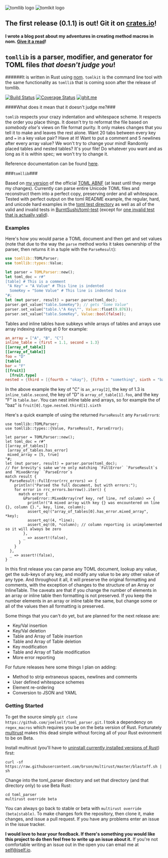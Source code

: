 ![tomllib logo](https://dislocal.com/wp-content/uploads/2016/01/tomllib_logo1.svg)          ![tomlkit logo](https://dislocal.com/wp-content/uploads/2016/01/tomlkit_logo1.svg)
## The first release (0.1.1) is out! Git it on [crates.io](https://crates.io/crates/tomllib)!
#### I wrote a blog post about my adventures in creating method macros in __nom__. [Give it a read](https://wp.me/p7ikGY-3g)!
## `tomllib` is a parser, modifier, and generator for TOML files ***that doesn't judge you***! 

######It is written in Rust using [nom](https://github.com/Geal/nom). `tomlkit` is the command line tool with the same functionality as `tomllib` that is coming soon after the release of tomllib.

[![Build Status](https://travis-ci.org/joelself/tomllib.svg?branch=master)](https://travis-ci.org/joelself/toml_parser)  [![Coverage Status](https://coveralls.io/repos/github/joelself/tomllib/badge.svg?branch=master)](https://coveralls.io/github/joelself/tomllib?branch=master)  [![ghit.me](https://ghit.me/badge.svg?repo=joelself/tomllib)](https://ghit.me/repo/joelself/tomllib)

####What does it mean that it doesn't judge me?###

`tomlib` respects your crazy indentation and whitespace scheme. It respects the order you place things. It doesn't try to reformat the file based on *somebody else's* views on file format purity. It only makes changes that you tell it to make and leaves the rest alone. Want 20 tabs between every key and `=` in a key value pair? Have at it! Want to put a comment and 5 newlines after every array value? We won't try to change your mind! Randomly placed tables and nested tables? It's your file! Do whatever you want and as long as it is within spec; we won't try to change it.

Reference documentation can be found [here](https://github.com/joelself/tomllib).

###`tomllib`###

Based on [my version](https://github.com/joelself/toml/blob/abnf/toml.abnf) of the official [TOML ABNF](https://github.com/toml-lang/toml/blob/abnf/toml.abnf#L54) (at least until they merge my changes). Currently can parse entire Unicode TOML files and reconstruct them into a perfect copy, preserving order and all whitespace. Tested with perfect output on the toml README example, the regular, hard, and unicode hard examples in the [toml test directory](https://github.com/toml-lang/toml/tree/master/tests) as well as all of the valid and invalid tests in [BurntSushi/toml-test](https://github.com/BurntSushi/toml-test/tree/master/tests ) (except for [one invalid test that is actually valid](https://github.com/BurntSushi/toml-test/issues/35)).

### Examples

Here's how you would parse a TOML document and then get and set values (note that due to the way the `parse` method works it takes ownership of the parser, then returns it in a tuple with the `ParseResult`):
```rust
use tomllib::TOMLParser;
use tomllib::types::Value;

let parser = TOMLParser::new();
let toml_doc = r#"
[table] # This is a comment
 "A Key" = "A Value" # This line is indented
  SomeKey = "Some Value" # This line is indented twice
"#;
let (mut parser, result) = parser.parse(toml_doc);
parser.get_value("table.SomeKey"); // gets "Some Value"
parser.set_value("table.\"A Key\"", Value::float(9.876));
parser.set_value("table.SomeKey", Value::bool(false));
```

Tables and inline tables have subkeys while arrays of tables and arrays use array indexing starting at 0 for example:
```toml
an_array = ["A", "B", "C"]
inline_table = {first = 1.1, second = 1.3}
[[array_of_table]]
[[array_of_table]]
foo = "D"
[table]
bar = "F"
[[fruit]]
  [fruit.type]
nested = {third = [{fourth = "okay"}, {fifth = "something", sixth = "baz"}]
```
In the above example the key of "C" is `an_array[2]`, the key of 1.3 is `inline_table.second`, the key of "D" is `array_of_table[1].foo`, and the key "F" is `table.bar`. You can nest inline table and arrays, so for example the of "baz" is `fruit[0].type.nested.third[1].sixth`

Here's a quick example of using the returned `ParseResult` any `ParseError`s:

```
use tomllib::TOMLParser;
use tomllib::types::{Value, ParseResult, ParseError};

let parser = TOMLParser::new();
let toml_doc = r#"
[[array_of_tables]]
 [array_of_tables.has_error]
 mixed_array = [5, true]
"#;
let (mut parser, result) = parser.parse(toml_doc);
// For brevity's sake we're only matching `FullError` `ParseResult`s and `MixedArray` `ParseError`s
match result {
  ParseResult::FullError(rrc_errors) => {
    println!("Parsed the full document, but with errors:");
    for error in rrc_errors.borrow().iter() {
      match error {
        &ParseError::MixedArray(ref key, ref line, ref column) => {
          println!("A mixed array with key {} was encountered on line {}, column {}.", key, line, column);
          assert_eq!("array_of_tables[0].has_error.mixed_array", *key);
          assert_eq!(4, *line);
          assert_eq!(0, *column); // column reporting is unimplemented so it will always be zero        
        },
        _ => assert!(false),
      }
    }
  },
  _ => assert!(false),
}
```

In this first release you can parse any TOML document, lookup any value, get the sub-keys of any key, and modify any value to be any other value of any type. And throughout it all, it will preserve the original formatting and comments, with the exception of changes to the structure of an Array or InlineTable. The caveats are that if you change the number of elements in an array or inline table then formatting is not preserved. If you keep the number elements in an array or inline table the same, but change some or all of the values then all formatting is preserved.

Some things that you can't do yet, but are planned for the next release are:

* Key/Val insertion
* Key/Val deletion
* Table and Array of Table insertion
* Table and Array of Table deletion
* Key modification
* Table and Array of Table modification
* More error reporting

For future releases here some things I plan on adding:
* Method to strip extraneous spaces, newlines and comments
* User defined whitespace schemes
* Element re-ordering
* Conversion to JSON and YAML

### Getting Started

To get the source simply ```git clone https://github.com/joelself/toml_parser.git```.
I took a dependency on `regex_macros` which requires you be on the beta version of Rust. Fortunately [multirust](https://github.com/brson/multirust) makes this dead simple without forcing all of your Rust evironment to be on Beta.

Install multirust (you'll have to [uninstall currently installed versions of Rust](https://doc.rust-lang.org/book/installing-rust.html#uninstalling)) first:

```shell
curl -sf https://raw.githubusercontent.com/brson/multirust/master/blastoff.sh | sh
```
Change into the toml_parser directory and set that directory (and that directory only) to use Beta Rust:

```shell
cd toml_parser
multirust override beta
```

You can always go back to stable or beta with ```multirust override (beta|stable)```.
To make changes fork the repository, then clone it, make changes, and issue a pull request. If you have any problems enter an issue in the issue tracker.

**I would love to hear your feedback. If there's something you would like this project to do then feel free to write up an issue about it.** If you're not comfortable writing an issue out in the open you can email me at <self@jself.io>.
